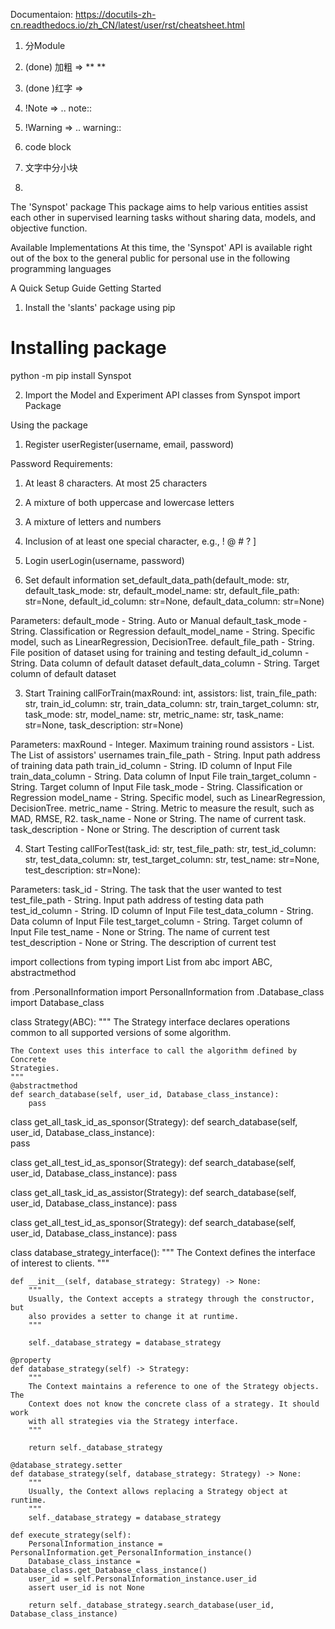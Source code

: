 Documentaion:
https://docutils-zh-cn.readthedocs.io/zh_CN/latest/user/rst/cheatsheet.html
1. 分Module
2. (done) 加粗 => ** **
3. (done )红字 => `` ``
4. !Note => .. note::
5. !Warning => .. warning:: 
6. code block
7. 文字中分小块

1. 
The 'Synspot' package
This package aims to help various entities assist each other in supervised learning tasks without sharing data, models, and objective function. 

Available Implementations
At this time, the 'Synspot' API is available right out of the box to the general public for personal use in the following programming languages

A Quick Setup Guide
Getting Started

1. Install the 'slants' package using pip
# Installing package
python -m pip install Synspot

2. Import the Model and Experiment API classes
from Synspot import Package

Using the package
1. Register
userRegister(username, email, password)

Password Requirements:
1. At least 8 characters. At most 25 characters
2. A mixture of both uppercase and lowercase letters
3. A mixture of letters and numbers
4. Inclusion of at least one special character, e.g., ! @ # ? ]

2. Login
userLogin(username, password)

3. Set default information
set_default_data_path(default_mode: str, default_task_mode: str, default_model_name: str, default_file_path: str=None, default_id_column: str=None, default_data_column: str=None)

Parameters:
    default_mode - String. Auto or Manual
    default_task_mode - String. Classification or Regression
    default_model_name - String. Specific model, such as LinearRegression, DecisionTree.
    default_file_path - String. File position of dataset using for training and testing
    default_id_column - String. Data column of default dataset
    default_data_column - String. Target column of default dataset

3. Start Training
callForTrain(maxRound: int, assistors: list, train_file_path: str, train_id_column: str, train_data_column: str, train_target_column: str, task_mode: str, model_name: str, metric_name: str, task_name: str=None, task_description: str=None)

Parameters:
    maxRound - Integer. Maximum training round
    assistors - List. The List of assistors' usernames
    train_file_path - String. Input path address of training data path
    train_id_column - String. ID column of Input File
    train_data_column - String. Data column of Input File
    train_target_column - String. Target column of Input File
    task_mode - String. Classification or Regression
    model_name - String. Specific model, such as LinearRegression, DecisionTree.
    metric_name - String. Metric to measure the result, such as MAD, RMSE, R2.
    task_name - None or String. The name of current task.
    task_description - None or String. The description of current task

4. Start Testing
callForTest(task_id: str, test_file_path: str, test_id_column: str, test_data_column: str, 
            test_target_column: str, test_name: str=None, test_description: str=None):

Parameters:
    task_id - String. The task that the user wanted to test
    test_file_path - String. Input path address of testing data path
    test_id_column - String. ID column of Input File
    test_data_column - String. Data column of Input File
    test_target_column - String. Target column of Input File
    test_name - None or String. The name of current test
    test_description - None or String. The description of current test






import collections
from typing import List
from abc import ABC, abstractmethod

from .PersonalInformation import PersonalInformation
from .Database_class import Database_class

class Strategy(ABC):
    """
    The Strategy interface declares operations common to all supported versions
    of some algorithm.

    The Context uses this interface to call the algorithm defined by Concrete
    Strategies.
    """
    @abstractmethod
    def search_database(self, user_id, Database_class_instance):
        pass

class get_all_task_id_as_sponsor(Strategy):
    def search_database(self, user_id, Database_class_instance):   
        pass

class get_all_test_id_as_sponsor(Strategy):
    def search_database(self, user_id, Database_class_instance):
        pass

class get_all_task_id_as_assistor(Strategy):
    def search_database(self, user_id, Database_class_instance):
        pass

class get_all_test_id_as_sponsor(Strategy):
    def search_database(self, user_id, Database_class_instance):
        pass

class database_strategy_interface():
    """
    The Context defines the interface of interest to clients.
    """

    def __init__(self, database_strategy: Strategy) -> None:
        """
        Usually, the Context accepts a strategy through the constructor, but
        also provides a setter to change it at runtime.
        """

        self._database_strategy = database_strategy

    @property
    def database_strategy(self) -> Strategy:
        """
        The Context maintains a reference to one of the Strategy objects. The
        Context does not know the concrete class of a strategy. It should work
        with all strategies via the Strategy interface.
        """

        return self._database_strategy

    @database_strategy.setter
    def database_strategy(self, database_strategy: Strategy) -> None:
        """
        Usually, the Context allows replacing a Strategy object at runtime.
        """
        self._database_strategy = database_strategy

    def execute_strategy(self):
        PersonalInformation_instance = PersonalInformation.get_PersonalInformation_instance()
        Database_class_instance = Database_class.get_Database_class_instance()
        user_id = self.PersonalInformation_instance.user_id
        assert user_id is not None

        return self._database_strategy.search_database(user_id, Database_class_instance)



